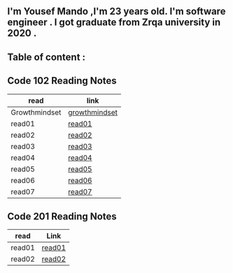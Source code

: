 ##  I'm Yousef Mando ,I'm 23 years old. I'm software engineer . I got graduate from Zrqa university in 2020 . 

## Table of content :
## Code 102 Reading Notes

| read          | link                                                                            |
|---            |---                                                                              | 
| Growthmindset | [growthmindset](https://yousefmamdo.github.io/reading_notes102/growthmindset)   |
|  read01       | [read01](https://yousefmamdo.github.io/reading_notes102/read01)                 |   
| read02        | [read02](https://yousefmamdo.github.io/reading_notes102/read02)                 |  
|  read03       | [read03](https://yousefmamdo.github.io/reading_notes102/read03)                 |   
| read04        | [read04](https://yousefmamdo.github.io/reading_notes102/read04)                 |  
|  read05       | [read05](https://yousefmamdo.github.io/reading_notes102/read05)                 |   
| read06        | [read06](https://yousefmamdo.github.io/reading_notes102/read06)                 |  
| read07        | [read07](https://yousefmamdo.github.io/reading_notes102/read07)                 |


## Code 201 Reading Notes

| read          | Link                                                                            | 
| ------------- | ---------------                                                                 |
| read01        | [read01](https://github.com/yousefmamdo/reading_notes/blob/main/201/read01)     | 
| read02        | [read02](https://github.com/yousefmamdo/reading_notes/blob/main/201/read02)     | 
